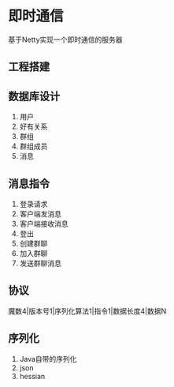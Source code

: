 # 即时通信
基于Netty实现一个即时通信的服务器

## 工程搭建


##  数据库设计

1. 用户
2. 好有关系
3. 群组
4. 群组成员
5. 消息

## 消息指令
1. 登录请求
2. 客户端发消息
3. 客户端接收消息
4. 登出
5. 创建群聊
6. 加入群聊
7. 发送群聊消息


## 协议

魔数4|版本号1|序列化算法1|指令1|数据长度4|数据N

## 序列化
1. Java自带的序列化
2. json
3. hessian







































